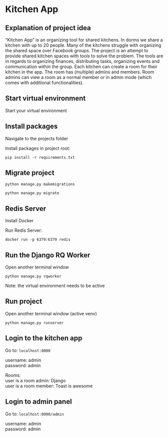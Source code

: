 # Kitchen App

## Explanation of project idea

“Kitchen App” is an organizing tool for shared kitchens. In dorms we share a kitchen with up to 20 people. Many of the kitchens struggle with organizing the shared space over Facebook groups. 
The project is an attempt to provide shared kitchen spaces with tools to solve the problem. The tools are in regards to organizing finances, distributing tasks, organizing events and communication within the group.
Each kitchen can create a room for their kitchen in the app. The room has (multiple) admins and members. Room admins can view a room as a normal member or in admin mode (which comes with additional functionalities).

## Start virtual environment
Start your virtual environment 

## Install packages

Navigate to the projects folder

Install packages in project root:

`pip install -r requirements.txt`

## Migrate project

`python manage.py makemigrations`

`python manage.py migrate`

## Redis Server

Install Docker

Run Redis Server:

`docker run -p 6379:6379 redis`

## Run the Django RQ Worker

Open another terminal window

`python manage.py rqworker`

Note: the virtual environment needs to be active

## Run project

Open another terminal window (active venv)

`python manage.py runserver`

## Login to the kitchen app

Go to: `localhost:8000`

username: admin <br />
password: admin

Rooms: <br />
user is a room admin: Django  <br />
user is a room member: Toast is awesome

## Login to admin panel

Go to: `localhost:8000/admin`

username: admin <br />
password: admin
